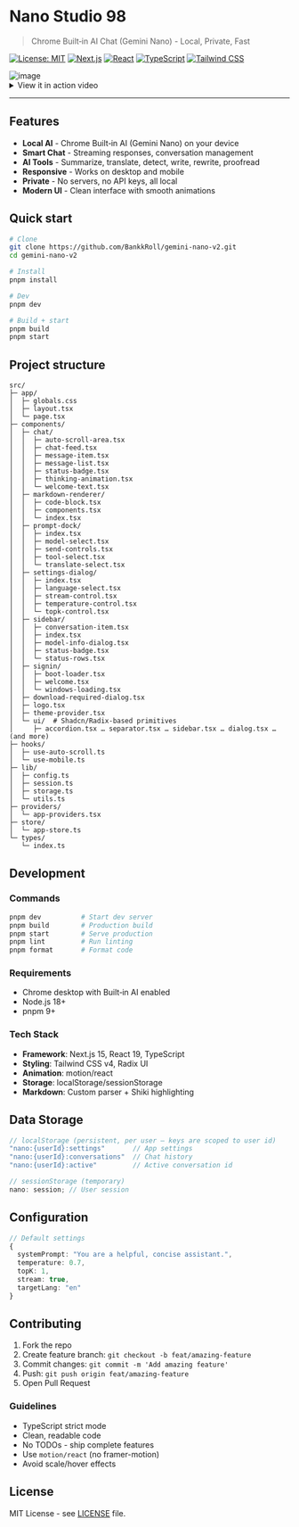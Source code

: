 # Nano Studio 98

> Chrome Built‑in AI Chat (Gemini Nano) - Local, Private, Fast

[![License: MIT](https://img.shields.io/badge/License-MIT-yellow.svg)](https://opensource.org/licenses/MIT)
[![Next.js](https://img.shields.io/badge/Next.js-15-black?logo=next.js)](https://nextjs.org/)
[![React](https://img.shields.io/badge/React-19-blue?logo=react)](https://react.dev/)
[![TypeScript](https://img.shields.io/badge/TypeScript-5-blue?logo=typescript)](https://www.typescriptlang.org/)
[![Tailwind CSS](https://img.shields.io/badge/Tailwind_CSS-4.0-38B2AC?logo=tailwind-css)](https://tailwindcss.com/)

<img alt="image" src="https://github.com/user-attachments/assets/fa89bb6b-5608-44a0-ad8a-a98fe1cb7486" />

<details>
 <summary>View it in action video</summary>
  <div align="center">
    <video src="https://github.com/user-attachments/assets/93f44d2e-4cf1-486c-9cc8-eb824bff7d77" alt="Nano Studio" width="120" height="120">
  </div>
</details>

---

## Features

- **Local AI** - Chrome Built‑in AI (Gemini Nano) on your device
- **Smart Chat** - Streaming responses, conversation management
- **AI Tools** - Summarize, translate, detect, write, rewrite, proofread
- **Responsive** - Works on desktop and mobile
- **Private** - No servers, no API keys, all local
- **Modern UI** - Clean interface with smooth animations

## Quick start

```bash
# Clone
git clone https://github.com/BankkRoll/gemini-nano-v2.git
cd gemini-nano-v2

# Install
pnpm install

# Dev
pnpm dev

# Build + start
pnpm build
pnpm start
```

## Project structure

```
src/
├─ app/
│  ├─ globals.css
│  ├─ layout.tsx
│  └─ page.tsx
├─ components/
│  ├─ chat/
│  │  ├─ auto-scroll-area.tsx
│  │  ├─ chat-feed.tsx
│  │  ├─ message-item.tsx
│  │  ├─ message-list.tsx
│  │  ├─ status-badge.tsx
│  │  ├─ thinking-animation.tsx
│  │  └─ welcome-text.tsx
│  ├─ markdown-renderer/
│  │  ├─ code-block.tsx
│  │  ├─ components.tsx
│  │  └─ index.tsx
│  ├─ prompt-dock/
│  │  ├─ index.tsx
│  │  ├─ model-select.tsx
│  │  ├─ send-controls.tsx
│  │  ├─ tool-select.tsx
│  │  └─ translate-select.tsx
│  ├─ settings-dialog/
│  │  ├─ index.tsx
│  │  ├─ language-select.tsx
│  │  ├─ stream-control.tsx
│  │  ├─ temperature-control.tsx
│  │  └─ topk-control.tsx
│  ├─ sidebar/
│  │  ├─ conversation-item.tsx
│  │  ├─ index.tsx
│  │  ├─ model-info-dialog.tsx
│  │  ├─ status-badge.tsx
│  │  └─ status-rows.tsx
│  ├─ signin/
│  │  ├─ boot-loader.tsx
│  │  ├─ welcome.tsx
│  │  └─ windows-loading.tsx
│  ├─ download-required-dialog.tsx
│  ├─ logo.tsx
│  ├─ theme-provider.tsx
│  └─ ui/  # Shadcn/Radix-based primitives
│     ├─ accordion.tsx … separator.tsx … sidebar.tsx … dialog.tsx … (and more)
├─ hooks/
│  ├─ use-auto-scroll.ts
│  └─ use-mobile.ts
├─ lib/
│  ├─ config.ts
│  ├─ session.ts
│  ├─ storage.ts
│  └─ utils.ts
├─ providers/
│  └─ app-providers.tsx
├─ store/
│  └─ app-store.ts
└─ types/
   └─ index.ts
```

## Development

### Commands

```bash
pnpm dev          # Start dev server
pnpm build        # Production build
pnpm start        # Serve production
pnpm lint         # Run linting
pnpm format       # Format code
```

### Requirements

- Chrome desktop with Built‑in AI enabled
- Node.js 18+
- pnpm 9+

### Tech Stack

- **Framework**: Next.js 15, React 19, TypeScript
- **Styling**: Tailwind CSS v4, Radix UI
- **Animation**: motion/react
- **Storage**: localStorage/sessionStorage
- **Markdown**: Custom parser + Shiki highlighting

## Data Storage

```typescript
// localStorage (persistent, per user — keys are scoped to user id)
"nano:{userId}:settings"       // App settings
"nano:{userId}:conversations"  // Chat history
"nano:{userId}:active"         // Active conversation id

// sessionStorage (temporary)
nano: session; // User session
```

## Configuration

```typescript
// Default settings
{
  systemPrompt: "You are a helpful, concise assistant.",
  temperature: 0.7,
  topK: 1,
  stream: true,
  targetLang: "en"
}
```

## Contributing

1. Fork the repo
2. Create feature branch: `git checkout -b feat/amazing-feature`
3. Commit changes: `git commit -m 'Add amazing feature'`
4. Push: `git push origin feat/amazing-feature`
5. Open Pull Request

### Guidelines

- TypeScript strict mode
- Clean, readable code
- No TODOs - ship complete features
- Use `motion/react` (no framer-motion)
- Avoid scale/hover effects

## License

MIT License - see [LICENSE](LICENSE) file.
